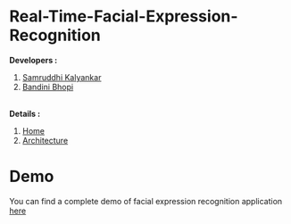 # Real-Time-Facial-Expression-Recognition
**Developers :**<br/>
1. <a href="https://github.com/Samruddhi9369">Samruddhi Kalyankar</a><br/>
2. <a href="https://github.com/BandiniBhopi2608">Bandini Bhopi</a><br/><br/>

**Details :**
1. <a href="https://github.com/BandiniBhopi2608/Real-Time-Facial-Expression-Recognition/wiki">Home</a><br/>
2. <a href="https://github.com/BandiniBhopi2608/Real-Time-Facial-Expression-Recognition/wiki/Architecture">Architecture</a><br/>

# Demo 
You can find a complete demo of facial expression recognition application <a href="https://www.youtube.com/watch?v=JPvsOuq8R-I">here</a> <br>
